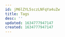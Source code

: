 ```yaml
---
id: jM6lZYL5sczLNFqYa4uZw
title: Tags
desc: ''
updated: 1634777947147
created: 1634777947147
---
```






